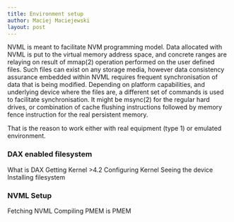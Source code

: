 ```yaml
---
title: Environment setup
author: Maciej Maciejewski
layout: post
---
```

NVML is meant to facilitate NVM programming model. 
Data allocated with NVML is put to the virtual memory address space, and concrete ranges are relaying on result of mmap(2) operation performed on the user defined files.
Such files can exist on any storage media, however data consistency assurance embedded within NVML requires frequent synchronisation of data that is being modified. Depending on platform capabilities, and underlying device where the files are, a different set of commands is used to facilitate synchronisation. It might be msync(2) for the regular hard drives, or combination of cache flushing instructions followed by memory fence instruction for the real persistent memory.

That is the reason to work either with real equipment (type 1) or emulated environment.

### DAX enabled filesystem
What is DAX
Getting Kernel >4.2
Configuring Kernel
Seeing the device
Installing filesystem

### NVML Setup 
Fetching NVML
Compiling
PMEM is PMEM

